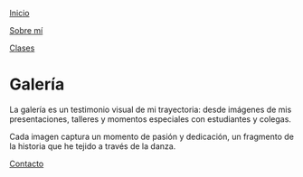 [Inicio](index)

[Sobre mí](about)

[Clases](clases)


# Galería

La galería es un testimonio visual de mi trayectoria: desde imágenes de mis presentaciones, talleres y momentos especiales con estudiantes y colegas. 

Cada imagen captura un momento de pasión y dedicación, un fragmento de la historia que he tejido a través de la danza.


[Contacto](contrataciones)
